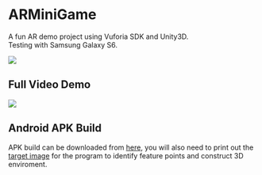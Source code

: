 # ARMiniGame

A fun AR demo project using Vuforia SDK and Unity3D.  
Testing with Samsung Galaxy S6.

![](https://user-images.githubusercontent.com/20402192/93624130-6f301980-fa12-11ea-9ae7-0d9f89969b0f.gif)

## Full Video Demo
[![](http://img.youtube.com/vi/OeBK2Omlf2k/0.jpg)](http://www.youtube.com/watch?v=OeBK2Omlf2k "")

## Android APK Build

APK build can be downloaded from [here](https://drive.google.com/file/d/0B2RDlv-M10lILV8wby1IZ01KR3c/view?usp=sharing  ), you will also need to print out the [target image](https://user-images.githubusercontent.com/20402192/93626010-61c85e80-fa15-11ea-9d4f-0119c98e8c6a.jpg) for the program to identify feature points and construct 3D enviroment.
